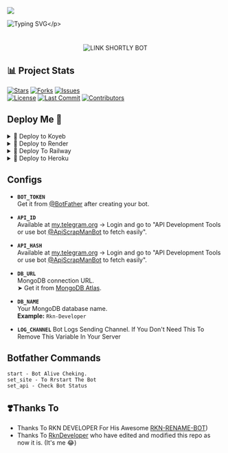 <img src="https://user-images.githubusercontent.com/73097560/115834477-dbab4500-a447-11eb-908a-139a6edaec5c.gif">

![Typing SVG](https://readme-typing-svg.herokuapp.com/?lines=𝗪𝗘𝗟𝗖𝗢𝗠+𝗧𝗢+LINK+SHORTLY+𝐁𝐎𝐓Z!;𝗖𝗥𝗘𝗔𝗧𝗘𝗗+𝗕𝗬+𝚁𝙺𝙽+𝙳𝙴𝚅𝙴𝙻𝙾𝙿𝙴𝚁!;𝗔+𝗦𝗜𝗠𝗣𝗟𝗘+𝗧𝗚+LINK+SHORTLY+𝗕𝗢𝗧!)</p>
# 

<p align="center">
  <img src="https://files.catbox.moe/4to5eu.jpg" alt="LINK SHORTLY BOT">
</p>

<p align="center">
  
</p>

## 📊 Project Stats

[![Stars](https://img.shields.io/github/stars/RknDeveloper/link-shortly-bot?style=for-the-badge&logo=github&color=yellow)](https://github.com/RknDeveloper/link-shortly-bot/stargazers)
[![Forks](https://img.shields.io/github/forks/RknDeveloper/link-shortly-bot?style=for-the-badge&logo=github&color=brightgreen)](https://github.com/RknDeveloper/link-shortly-bot/network/members)
[![Issues](https://img.shields.io/github/issues/RknDeveloper/link-shortly-bot?style=for-the-badge&logo=github&color=red)](https://github.com/RknDeveloper/link-shortly-bot/issues)  
[![License](https://img.shields.io/github/license/RknDeveloper/link-shortly-bot?style=for-the-badge&logo=open-source-initiative&color=blue)](https://github.com/RknDeveloper/link-shortly-bot/blob/main/LICENSE)
[![Last Commit](https://img.shields.io/github/last-commit/RknDeveloper/link-shortly-bot?style=for-the-badge&logo=git&color=orange)](https://github.com/RknDeveloper/link-shortly-bot/commits/main)
[![Contributors](https://img.shields.io/github/contributors/RknDeveloper/link-shortly-bot?style=for-the-badge&logo=github&color=purple)](https://github.com/RknDeveloper/link-shortly-bot/graphs/contributors)


## Deploy Me 🥀

<details><summary>📌 Deploy to Koyeb </summary>
  
[![Deploy to Koyeb](https://www.koyeb.com/static/images/deploy/button.svg)](https://app.koyeb.com/deploy?type=git&repository=github.com/RknDeveloper/Link-shortly-Bot&env[BOT_TOKEN]&env[API_ID]&env[API_HASH]&env[WEBHOOK]=True&env[ADMIN]&env[DB_URL]&env[DB_NAME]=Rkn-Developer&env[LOG_CHANNEL]=You%20Dont%20Need%20LogChannel%20To%20Remove%20This%20Variable&run_command=python%20bot.py&branch=main&name=link-shortly-bot) 
</details>

<details><summary>📌 Deploy to Render </summary>
  
[![Deploy to Render](https://render.com/images/deploy-to-render-button.svg)](https://render.com/deploy?repo=https://github.com/RknDeveloper/Link-shortly-Bot)

</details>

<details><summary>📌 Deploy To Railway </summary>
<a href="https://graph.org/file/fabd75cd5043d2cfdc13d.jpg"><img src="https://railway.app/button.svg" alt="Deploy"></a>
</details>

<details><summary>📌 Deploy to Heroku </summary>

<a href="https://heroku.com/deploy?template=https://github.com/RknDeveloper/Link-shortly-Bot"><img src="https://img.shields.io/badge/Deploy%20To%20Heroku-black?style=for-the-badge&logo=heroku" width="220" height="38.45"></p></a>
</details>

## Configs 

- **`BOT_TOKEN`**  
  Get it from [@BotFather](https://t.me/BotFather) after creating your bot.

- **`API_ID`**  
  Available at [my.telegram.org](https://my.telegram.org) → Login and go to "API Development Tools or use bot [@ApiScrapManBot](https://t.me/ApiScrapManBot) to fetch easily".

- **`API_HASH`**  
  Available at [my.telegram.org](https://my.telegram.org) → Login and go to "API Development Tools or use bot [@ApiScrapManBot](https://t.me/ApiScrapManBot) to fetch easily".

- **`DB_URL`**  
  MongoDB connection URL.  
  ➤ Get it from [MongoDB Atlas](https://cloud.mongodb.com).

- **`DB_NAME`**  
  Your MongoDB database name.  
  **Example:** `Rkn-Developer`
  
- **`LOG_CHANNEL`**
  Bot Logs Sending Channel. If You Don't Need This To Remove This Variable In Your Server


## Botfather Commands
```
start - Bot Alive Cheking.
set_site - To Rrstart The Bot
set_api - Check Bot Status
```

## ❣️Thanks To

- Thanks To RKN DEVELOPER For His Awesome [RKN-RENAME-BOT](https://github.com/RknDeveloper/Rkn-Powerful-Rename-Bot))
- Thanks To [RknDeveloper](https://github.com/RknDeveloper) who have edited and modified this repo as now it is. (It's me 😂)
